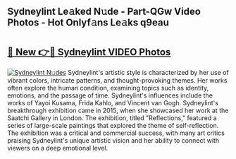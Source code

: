 ## Sydneylint Le𝚊ked N𝚞de - Part-QGw Video Photos - Hot Onlyf𝚊ns Le𝚊ks q9eau

# <h2><a href="http://ac29235.deff.icu/?id=Sydneylint">🔗 New 👉🔴 Sydneylint VIDEO Photos</a></h2>

[![Sydneylint N𝚞des](https://i.imgur.com/rIISA9y.gif)](http://ac29235.deff.icu/?id=Sydneylint)
Sydneylint's artistic style is characterized by her use of vibrant colors, intricate patterns, and thought-provoking themes. Her works often explore the human condition, examining topics such as identity, emotions, and the passage of time. Sydneylint's influences include the works of Yayoi Kusama, Frida Kahlo, and Vincent van Gogh. Sydneylint's breakthrough exhibition came in 2015, when she showcased her work at the Saatchi Gallery in London. The exhibition, titled "Reflections," featured a series of large-scale paintings that explored the theme of self-reflection. The exhibition was a critical and commercial success, with many art critics praising Sydneylint's unique artistic vision and her ability to connect with viewers on a deep emotional level.
